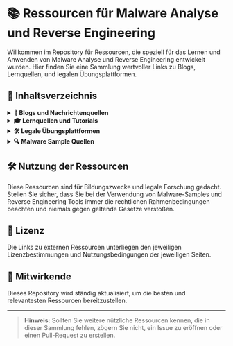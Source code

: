 # 📚 Ressourcen für Malware Analyse und Reverse Engineering

Willkommen im Repository für Ressourcen, die speziell für das Lernen und Anwenden von Malware Analyse und Reverse Engineering entwickelt wurden. Hier finden Sie eine Sammlung wertvoller Links zu Blogs, Lernquellen, und legalen Übungsplattformen.

## 📖 Inhaltsverzeichnis

<details>
  <summary><strong>📰 Blogs und Nachrichtenquellen</strong></summary>

  - **[MalwareTech Blog](https://www.malwaretech.com/):**
    - Detaillierte Analysen und aktuelle Nachrichten über Malware und Cybersecurity.
  - **[BleepingComputer](https://www.bleepingcomputer.com/):**
    - Ein umfassender Blog mit Malware-News, Anleitungen und Software-Rezensionen.
  - **[Malwarebytes Labs](https://blog.malwarebytes.com/):**
    - Aktuelle Artikel über Cyberbedrohungen und Forschungsergebnisse von Malwarebytes.
  - **[The Hacker News](https://thehackernews.com/):**
    - Nachrichten über Cybersicherheit, Hacking und Datenschutz.
  - **[VX Underground](https://vx-underground.org/):**
    - Eine Sammlung von Malware-Proben und Informationen über verschiedene Bedrohungen.
</details>

<details>
  <summary><strong>🎓 Lernquellen und Tutorials</strong></summary>

  - **[OpenSecurityTraining](https://opensecuritytraining.info/):**
    - Kostenlose Kurse zu Themen wie Reverse Engineering, Exploit-Entwicklung und mehr.
  - **[Malware Unicorn Reverse Engineering 101](https://malwareunicorn.org/Reverse_Engineering_101.html):**
    - Ein umfassendes Tutorial, das von den Grundlagen bis hin zu fortgeschrittenen Techniken reicht.
  - **[Practical Malware Analysis Book](https://www.nostarch.com/malware):**
    - Ein praxisorientiertes Buch, das die Grundlagen der Malware-Analyse abdeckt.
  - **[Pentester Academy](https://www.pentesteracademy.com/):**
    - Eine Plattform mit Kursen über Reverse Engineering, Exploits und Sicherheitsforschung.
  - **[Corelan Team Exploit Development Tutorials](https://www.corelan.be/index.php/articles/):**
    - Detaillierte Anleitungen zur Exploit-Entwicklung und zum Debugging.
</details>

<details>
  <summary><strong>🛠️ Legale Übungsplattformen</strong></summary>

  - **[Crackmes.one](https://crackmes.one/):**
    - Eine Plattform, die einfache bis schwierige Crackmes bietet, um Reverse Engineering zu üben.
  - **[Pwnable.kr](http://pwnable.kr/):**
    - Ein Spielplatz für Exploit-Übungen und Herausforderungen im Bereich des Reverse Engineering.
  - **[Root Me](https://www.root-me.org/):**
    - Eine Plattform mit einer Vielzahl von Hacking- und Reverse Engineering-Herausforderungen.
  - **[OverTheWire](https://overthewire.org/wargames/):**
    - Wargames zum Erlernen und Üben von Cybersecurity und Reverse Engineering-Fähigkeiten.
  - **[Hack The Box](https://www.hackthebox.com/):**
    - Eine Plattform mit virtuellen Maschinen, die gehackt werden müssen, ideal für Ethical Hacking und Reverse Engineering.
  - **[TryHackMe](https://tryhackme.com/):**
    - Interaktive, browserbasierte Lernplattform für Cybersicherheit, einschließlich Reverse Engineering-Challenges.
  - **[CTFtime](https://ctftime.org/):**
    - Informationen über bevorstehende Capture the Flag (CTF)-Events, die Reverse Engineering-Herausforderungen beinhalten.
</details>

<details>
  <summary><strong>🔍 Malware Sample Quellen</strong></summary>

  - **[VirusTotal](https://www.virustotal.com/):**
    - Eine Plattform zur Analyse von Dateien und URLs auf Viren, Würmer und andere Malware.
  - **[Hybrid Analysis](https://www.hybrid-analysis.com/):**
    - Ein kostenloser Malware-Scan-Service powered by CrowdStrike Falcon Sandbox.
  - **[MalShare](https://malshare.com/):**
    - Eine kostenlose Malware-Sample-Sammlung für Sicherheitsforscher.
  - **[theZoo](https://github.com/ytisf/theZoo):**
    - Eine Live-Sammlung von bekannter Malware und ein Open-Source-Projekt auf GitHub.
</details>

## 🛠️ Nutzung der Ressourcen

Diese Ressourcen sind für Bildungszwecke und legale Forschung gedacht. Stellen Sie sicher, dass Sie bei der Verwendung von Malware-Samples und Reverse Engineering Tools immer die rechtlichen Rahmenbedingungen beachten und niemals gegen geltende Gesetze verstoßen.

## 📄 Lizenz

Die Links zu externen Ressourcen unterliegen den jeweiligen Lizenzbestimmungen und Nutzungsbedingungen der jeweiligen Seiten.

## 📢 Mitwirkende

Dieses Repository wird ständig aktualisiert, um die besten und relevantesten Ressourcen bereitzustellen.

---

> **Hinweis:** Sollten Sie weitere nützliche Ressourcen kennen, die in dieser Sammlung fehlen, zögern Sie nicht, ein Issue zu eröffnen oder einen Pull-Request zu erstellen.
